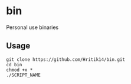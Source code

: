 # bin
Personal use binaries


## Usage
```
git clone https://github.com/Hritik14/bin.git
cd bin
chmod +x *
./SCRIPT_NAME
```
